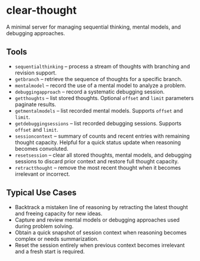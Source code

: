 # clear-thought

A minimal server for managing sequential thinking, mental models, and debugging approaches.

## Tools

- `sequentialthinking` – process a stream of thoughts with branching and revision support.
- `getbranch` – retrieve the sequence of thoughts for a specific branch.
- `mentalmodel` – record the use of a mental model to analyze a problem.
- `debuggingapproach` – record a systematic debugging session.
- `getthoughts` – list stored thoughts. Optional `offset` and `limit` parameters paginate results.
- `getmentalmodels` – list recorded mental models. Supports `offset` and `limit`.
- `getdebuggingsessions` – list recorded debugging sessions. Supports `offset` and `limit`.
- `sessioncontext` – summary of counts and recent entries with remaining thought capacity. Helpful for a quick status update when reasoning becomes convoluted.
- `resetsession` – clear all stored thoughts, mental models, and debugging sessions to discard prior context and restore full thought capacity.
- `retractthought` – remove the most recent thought when it becomes irrelevant or incorrect.

## Typical Use Cases

- Backtrack a mistaken line of reasoning by retracting the latest thought and freeing capacity for new ideas.
- Capture and review mental models or debugging approaches used during problem solving.
- Obtain a quick snapshot of session context when reasoning becomes complex or needs summarization.
- Reset the session entirely when previous context becomes irrelevant and a fresh start is required.

